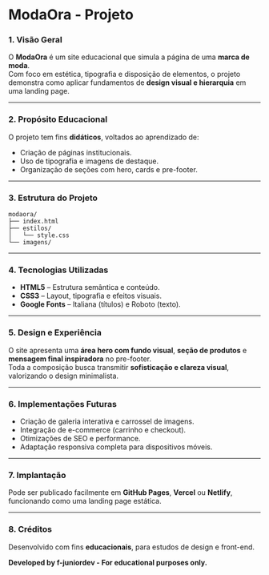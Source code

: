 #  ModaOra - Projeto

### 1. Visão Geral  
O **ModaOra** é um site educacional que simula a página de uma **marca de moda**.  
Com foco em estética, tipografia e disposição de elementos, o projeto demonstra como aplicar fundamentos de **design visual e hierarquia** em uma landing page.  

---

### 2. Propósito Educacional  
O projeto tem fins **didáticos**, voltados ao aprendizado de:
- Criação de páginas institucionais.  
- Uso de tipografia e imagens de destaque.  
- Organização de seções com hero, cards e pre-footer.  

---

### 3. Estrutura do Projeto  
```
modaora/
├── index.html
├── estilos/
│   └── style.css
└── imagens/
```

---

### 4. Tecnologias Utilizadas  
- **HTML5** – Estrutura semântica e conteúdo.  
- **CSS3** – Layout, tipografia e efeitos visuais.  
- **Google Fonts** – Italiana (títulos) e Roboto (texto).  

---

### 5. Design e Experiência  
O site apresenta uma **área hero com fundo visual**, **seção de produtos** e **mensagem final inspiradora** no pre-footer.  
Toda a composição busca transmitir **sofisticação e clareza visual**, valorizando o design minimalista.  

---

### 6. Implementações Futuras  
- Criação de galeria interativa e carrossel de imagens.  
- Integração de e-commerce (carrinho e checkout).  
- Otimizações de SEO e performance.  
- Adaptação responsiva completa para dispositivos móveis.  

---

### 7. Implantação  
Pode ser publicado facilmente em **GitHub Pages**, **Vercel** ou **Netlify**, funcionando como uma landing page estática.  

---

### 8. Créditos  
Desenvolvido com fins **educacionais**, para estudos de design e front-end.  

**Developed by f-juniordev - For educational purposes only.**

